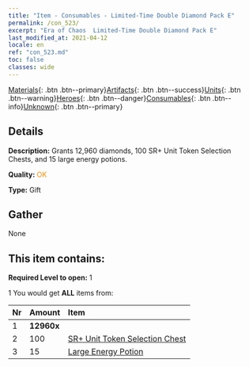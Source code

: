 ```yaml
---
title: "Item - Consumables - Limited-Time Double Diamond Pack E"
permalink: /con_523/
excerpt: "Era of Chaos  Limited-Time Double Diamond Pack E"
last_modified_at: 2021-04-12
locale: en
ref: "con_523.md"
toc: false
classes: wide
---
```

 [Materials](/){: .btn .btn--primary}[Artifacts](/Artifacts/){: .btn .btn--success}[Units](/Units/){: .btn .btn--warning}[Heroes](/Heroes/){: .btn .btn--danger}[Consumables](/Consumables/){: .btn .btn--info}[Unknown](/Unknown/){: .btn .btn--primary}

## Details
 **Description:** Grants 12,960 diamonds, 100 SR+ Unit Token Selection Chests, and 15 large energy potions.

 **Quality:** <span style="color: #FF8C00">OK</span>

 **Type:** Gift

## Gather

  None

## This item contains:

 **Required Level to open:** 1

 1 You would get **ALL** items  from:

  | Nr | Amount |     Item    |
  |:---|:-------|:------------|
  | 1 |  **12960x** | <i class="fas fa-gem"/> |  | 
  | 2 | 100 | [SR+ Unit Token Selection Chest](/Items/con_1619/) | 
  | 3 | 15 | [Large Energy Potion](/Items/con_706/) | 
